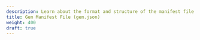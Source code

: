 ```yaml
---
description: Learn about the format and structure of the manifest file that defines Open 3D Engine Gems.
title: Gem Manifest File (gem.json)
weight: 400
draft: true
---
```


<!-- TODO: We need a full reference of the gem.json manifest. This can appear here, or be moved to a 'references' section. -->